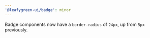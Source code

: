 ```yaml
---
'@leafygreen-ui/badge': minor
---
```


Badge components now have a `border-radius` of `24px`, up from `5px` previously.

